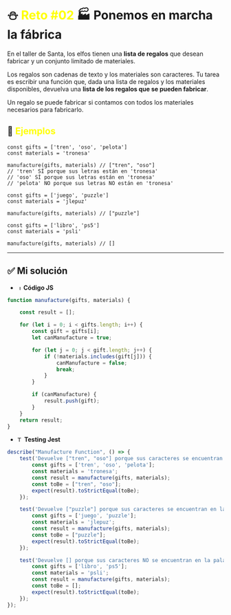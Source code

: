 # ⛄ <span style="color: yellow">Reto #02</span> 🏭 Ponemos en marcha la fábrica

En el taller de Santa, los elfos tienen una **lista de regalos** que desean fabricar y un conjunto limitado de materiales.

Los regalos son cadenas de texto y los materiales son caracteres. Tu tarea es escribir una función que, dada una lista de regalos y los materiales disponibles, devuelva una **lista de los regalos que se pueden fabricar**.

Un regalo se puede fabricar si contamos con todos los materiales necesarios para fabricarlo.

## 🎁 <span style="color: yellow">Ejemplos</span>

```
const gifts = ['tren', 'oso', 'pelota']
const materials = 'tronesa'

manufacture(gifts, materials) // ["tren", "oso"]
// 'tren' SÍ porque sus letras están en 'tronesa'
// 'oso' SÍ porque sus letras están en 'tronesa'
// 'pelota' NO porque sus letras NO están en 'tronesa'
```

```
const gifts = ['juego', 'puzzle']
const materials = 'jlepuz'

manufacture(gifts, materials) // ["puzzle"]
```

```
const gifts = ['libro', 'ps5']
const materials = 'psli'

manufacture(gifts, materials) // []
```


---

## ✅ Mi solución

- <img src="https://skillicons.dev/icons?i=js" width="10px" alt="JS" /> **Código JS**

```js
function manufacture(gifts, materials) {

    const result = [];

    for (let i = 0; i < gifts.length; i++) {
        const gift = gifts[i];
        let canManufacture = true; 

        for (let j = 0; j < gift.length; j++) { 
            if (!materials.includes(gift[j])) {
                canManufacture = false;
                break;
            }
        }

        if (canManufacture) {
            result.push(gift);
        }
    }
    return result;
}
```

- <img src="https://skillicons.dev/icons?i=jest" width="12px" alt="Testing con Jest" /> **Testing Jest**

```js
describe("Manufacture Function", () => {
    test('Devuelve ["tren", "oso"] porque sus caracteres se encuentran en la    palabra "tronesa"', () => {
        const gifts = ['tren', 'oso', 'pelota'];
        const materials = 'tronesa';
        const result = manufacture(gifts, materials);
        const toBe = ["tren", "oso"];
        expect(result).toStrictEqual(toBe);
    });

    test('Devuelve ["puzzle"] porque sus caracteres se encuentran en la palabra "jlepuz"', () => {
        const gifts = ['juego', 'puzzle'];
        const materials = 'jlepuz';
        const result = manufacture(gifts, materials);
        const toBe = ["puzzle"];
        expect(result).toStrictEqual(toBe);
    });

    test('Devuelve [] porque sus caracteres NO se encuentran en la palabra "psli"', () => {
        const gifts = ['libro', 'ps5'];
        const materials = 'psli';
        const result = manufacture(gifts, materials);
        const toBe = [];
        expect(result).toStrictEqual(toBe);
    });
});
```

